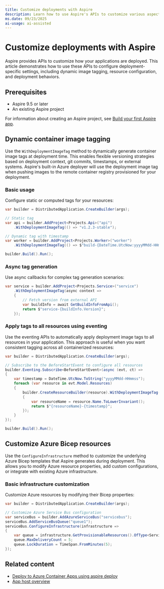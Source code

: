 ```yaml
---
title: Customize deployments with Aspire
description: Learn how to use Aspire's APIs to customize various aspects of the deployment process, including resource configuration, health probes, lifecycle events, and deployment-specific settings.
ms.date: 09/23/2025
ai-usage: ai-assisted
---
```


# Customize deployments with Aspire

Aspire provides APIs to customize how your applications are deployed. This article demonstrates how to use these APIs to configure deployment-specific settings, including dynamic image tagging, resource configuration, and deployment behaviors.

## Prerequisites

- Aspire 9.5 or later
- An existing Aspire project

For information about creating an Aspire project, see [Build your first Aspire app](../../get-started/build-your-first-aspire-app.md).

## Dynamic container image tagging

Use the `WithDeploymentImageTag` method to dynamically generate container image tags at deployment time. This enables flexible versioning strategies based on deployment context, git commits, timestamps, or external systems. Aspire's built-in Azure deployer will use the deployment image tag when pushing images to the remote container registry provisioned for your deployment.

### Basic usage

Configure static or computed tags for your resources:

```csharp
var builder = DistributedApplication.CreateBuilder(args);

// Static tag
var api = builder.AddProject<Projects.Api>("api")
    .WithDeploymentImageTag(() => "v1.2.3-stable");

// Dynamic tag with timestamp
var worker = builder.AddProject<Projects.Worker>("worker")
    .WithDeploymentImageTag(() => $"build-{DateTime.UtcNow:yyyyMMdd-HHmm}");

builder.Build().Run();
```

### Async tag generation

Use async callbacks for complex tag generation scenarios:

```csharp
var service = builder.AddProject<Projects.Service>("service")
    .WithDeploymentImageTag(async context =>
    {
        // Fetch version from external API
        var buildInfo = await GetBuildInfoFromApi();
        return $"service-{buildInfo.Version}";
    });
```

### Apply tags to all resources using eventing

Use the eventing APIs to automatically apply deployment image tags to all resources in your application. This approach is useful when you want consistent tagging across all containerized resources:

```csharp
var builder = DistributedApplication.CreateBuilder(args);

// Subscribe to the BeforeStartEvent to configure all resources
builder.Eventing.Subscribe<BeforeStartEvent>(async (evt, ct) =>
{
    var timestamp = DateTime.UtcNow.ToString("yyyyMMdd-HHmmss");
    foreach (var resource in evt.Model.Resources)
    {
        builder.CreateResourceBuilder(resource).WithDeploymentImageTag((context) =>
        {
            var resourceName = resource.Name.ToLowerInvariant();
            return $"{resourceName}-{timestamp}";
        });
    }
});

builder.Build().Run();
```

## Customize Azure Bicep resources

Use the `ConfigureInfrastructure` method to customize the underlying Azure Bicep templates that Aspire generates during deployment. This allows you to modify Azure resource properties, add custom configurations, or integrate with existing Azure infrastructure.

### Basic infrastructure customization

Customize Azure resources by modifying their Bicep properties:

```csharp
var builder = DistributedApplication.CreateBuilder(args);

// Customize Azure Service Bus configuration
var serviceBus = builder.AddAzureServiceBus("servicebus");
serviceBus.AddServiceBusQueue("queue1");
serviceBus.ConfigureInfrastructure(infrastructure =>
{
    var queue = infrastructure.GetProvisionableResources().OfType<ServiceBusQueue>().Single(q => q.BicepIdentifier == "queue1");
    queue.MaxDeliveryCount = 5;
    queue.LockDuration = TimeSpan.FromMinutes(5);
});
```

## Related content

- [Deploy to Azure Container Apps using aspire deploy](aca-deployment-aspire-cli.md)
- [App host overview](../../fundamentals/app-host-overview.md)
